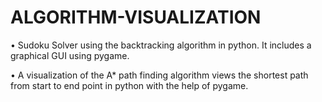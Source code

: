 # ALGORITHM-VISUALIZATION

• Sudoku Solver using the backtracking algorithm in python. It includes a graphical GUI using pygame. 

• A visualization of the A* path finding algorithm views the shortest path from start to end point in python with the help of pygame.
